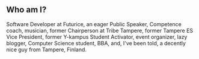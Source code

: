 ## Who am I?

Software Developer at Futurice, an eager Public Speaker, Competence coach, musician, former Chairperson at Tribe Tampere, former Tampere ES Vice President, former Y-kampus Student Activator, event organizer, lazy blogger, Computer Science student, BBA, and, I've been told, a decently nice guy from Tampere, Finland.
